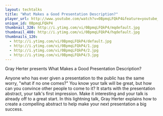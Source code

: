 ```yaml
---
layout: techtalks
title: "What Makes a Good Presentation Description?"
player_url: http://www.youtube.com/watch?v=0BpmqLFQkP4&feature=youtube_gdata_player
unique_id: 0BpmqLFQkP4 
thumbnail_320: http://i.ytimg.com/vi/0BpmqLFQkP4/mqdefault.jpg
thumbnail_480: http://i.ytimg.com/vi/0BpmqLFQkP4/hqdefault.jpg
thumbnails_120: 
  - http://i.ytimg.com/vi/0BpmqLFQkP4/default.jpg
  - http://i.ytimg.com/vi/0BpmqLFQkP4/1.jpg
  - http://i.ytimg.com/vi/0BpmqLFQkP4/2.jpg
  - http://i.ytimg.com/vi/0BpmqLFQkP4/3.jpg
---
```

Gray Herter presents What Makes a Good Presentation Description?

Anyone who has ever given a presentation to the public has the same worry, "what if no one comes?" You know your talk will be great, but how can you convince other people to come to it? It starts with the presentation abstract, your talk's first impression. Make it interesting and your talk is already off to a great start. In this lightning talk, Gray Herter explains how to create a compelling abstract to help make your next presentation a big success.
